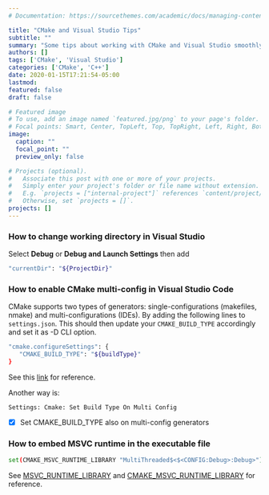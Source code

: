 ```yaml
---
# Documentation: https://sourcethemes.com/academic/docs/managing-content/

title: "CMake and Visual Studio Tips"
subtitle: ""
summary: "Some tips about working with CMake and Visual Studio smoothly."
authors: []
tags: ['CMake', 'Visual Studio']
categories: ['CMake', 'C++']
date: 2020-01-15T17:21:54-05:00
lastmod:
featured: false
draft: false

# Featured image
# To use, add an image named `featured.jpg/png` to your page's folder.
# Focal points: Smart, Center, TopLeft, Top, TopRight, Left, Right, BottomLeft, Bottom, BottomRight.
image:
  caption: ""
  focal_point: ""
  preview_only: false

# Projects (optional).
#   Associate this post with one or more of your projects.
#   Simply enter your project's folder or file name without extension.
#   E.g. `projects = ["internal-project"]` references `content/project/deep-learning/index.md`.
#   Otherwise, set `projects = []`.
projects: []
---
```


### How to change working directory in Visual Studio

Select **Debug** or **Debug and Launch Settings** then add

``` bash
"currentDir": "${ProjectDir}"
```

### How to enable CMake multi-config in Visual Studio Code

CMake supports two types of generators: single-configurations (makefiles, nmake) and multi-configurations (IDEs). By adding the following lines to ```settings.json```. This should then update your ```CMAKE_BUILD_TYPE``` accordingly and set it as -D CLI option.

``` bash
"cmake.configureSettings": {
   "CMAKE_BUILD_TYPE": "${buildType}"
}
```

See this [link](https://github.com/microsoft/vscode-cmake-tools/issues/1298#issuecomment-641959584) for reference.

Another way is:

`Settings: Cmake: Set Build Type On Multi Config`

- [x] Set CMAKE_BUILD_TYPE also on multi-config generators

### How to embed MSVC runtime in the executable file

``` bash
set(CMAKE_MSVC_RUNTIME_LIBRARY "MultiThreaded$<$<CONFIG:Debug>:Debug>")
```

See [MSVC_RUNTIME_LIBRARY](https://cmake.org/cmake/help/latest/prop_tgt/MSVC_RUNTIME_LIBRARY.html#prop_tgt:MSVC_RUNTIME_LIBRARY) and [CMAKE_MSVC_RUNTIME_LIBRARY](https://cmake.org/cmake/help/latest/variable/CMAKE_MSVC_RUNTIME_LIBRARY.html#variable:CMAKE_MSVC_RUNTIME_LIBRARY) for reference.
